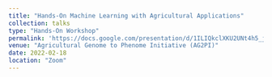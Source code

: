 ```yaml
---
title: "Hands-On Machine Learning with Agricultural Applications"
collection: talks
type: "Hands-On Workshop"
permalink: 'https://docs.google.com/presentation/d/1ILIQkclXKU2UNt4h5_jeelqTrNQCB9CIHQeb-zdn4XU/edit?usp=sharing' #/talks/2022-AG2PI-workshop
venue: "Agricultural Genome to Phenome Initiative (AG2PI)"
date: 2022-02-18
location: "Zoom"
---
```

